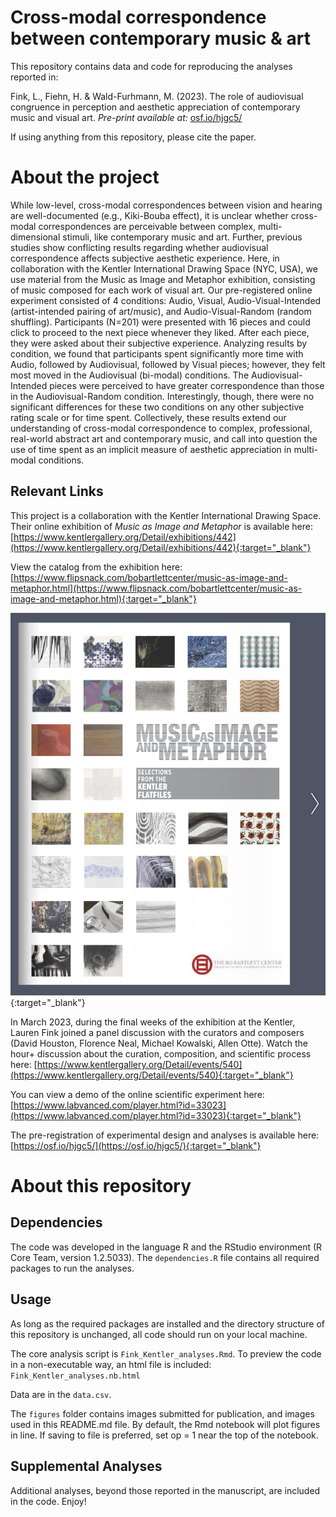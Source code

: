 # Cross-modal correspondence between contemporary music & art
This repository contains data and code for reproducing the analyses reported in: 

Fink, L., Fiehn, H. & Wald-Furhmann, M. (2023). The role of audiovisual congruence in perception and aesthetic appreciation of contemporary music and visual art. *Pre-print available at:* [osf.io/hjgc5/](osf.io/hjgc5/)

If using anything from this repository, please cite the paper. 

# About the project
While low-level, cross-modal correspondences between vision and hearing are well-documented (e.g., Kiki-Bouba effect), it is unclear whether cross-modal correspondences are perceivable between complex, multi-dimensional stimuli, like contemporary music and art. Further, previous studies show conflicting results regarding whether audiovisual correspondence affects subjective aesthetic experience. Here, in collaboration with the Kentler International Drawing Space (NYC, USA), we use material from the Music as Image and Metaphor exhibition, consisting of music composed for each work of visual art. Our pre-registered online experiment consisted of 4 conditions: Audio, Visual, Audio-Visual-Intended (artist-intended pairing of art/music), and Audio-Visual-Random (random shuffling). Participants (N=201) were presented with 16 pieces and could click to proceed to the next piece whenever they liked. After each piece, they were asked about their subjective experience. Analyzing results by condition, we found that participants spent significantly more time with Audio, followed by Audiovisual, followed by Visual pieces; however, they felt most moved in the Audiovisual (bi-modal) conditions. The Audiovisual-Intended pieces were perceived to have greater correspondence than those in the Audiovisual-Random condition. Interestingly, though, there were no significant differences for these two conditions on any other subjective rating scale or for time spent. Collectively, these results extend our understanding of cross-modal correspondence to complex, professional, real-world abstract art and contemporary music, and call into question the use of time spent as an implicit measure of aesthetic appreciation in multi-modal conditions.

## Relevant Links
This project is a collaboration with the Kentler International Drawing Space. Their online exhibition of *Music as Image and Metaphor* is available here: [https://www.kentlergallery.org/Detail/exhibitions/442](https://www.kentlergallery.org/Detail/exhibitions/442){:target="_blank"}

View the catalog from the exhibition here: [https://www.flipsnack.com/bobartlettcenter/music-as-image-and-metaphor.html](https://www.flipsnack.com/bobartlettcenter/music-as-image-and-metaphor.html){:target="_blank"}

[<img src="figures/Kentler_catalog_cover.png">](https://www.flipsnack.com/bobartlettcenter/music-as-image-and-metaphor.html){:target="_blank"}

In March 2023, during the final weeks of the exhibition at the Kentler, Lauren Fink joined a panel discussion with the curators and composers (David Houston, Florence Neal, Michael Kowalski, Allen Otte). Watch the hour+ discussion about the curation, composition, and scientific process here: [https://www.kentlergallery.org/Detail/events/540](https://www.kentlergallery.org/Detail/events/540){:target="_blank"}

You can view a demo of the online scientific experiment here: [https://www.labvanced.com/player.html?id=33023](https://www.labvanced.com/player.html?id=33023){:target="_blank"}

The pre-registration of experimental design and analyses is available here: [https://osf.io/hjgc5/](https://osf.io/hjgc5/){:target="_blank"}

# About this repository

## Dependencies
The code was developed in the language R and the RStudio environment (R Core Team, version 1.2.5033). 
The `dependencies.R` file contains all required packages to run the analyses. 

## Usage
As long as the required packages are installed and the directory structure of this repository is unchanged, all code should run on your local machine. 

The core analysis script is `Fink_Kentler_analyses.Rmd`.
To preview the code in a non-executable way, an html file is included: `Fink_Kentler_analyses.nb.html`

Data are in the `data.csv`. 

The `figures` folder contains images submitted for publication, and images used in this README.md file.
By default, the Rmd notebook will plot figures in line. If saving to file is preferred, set op = 1 near the top of the notebook. 

## Supplemental Analyses
Additional analyses, beyond those reported in the manuscript, are included in the code. Enjoy!



